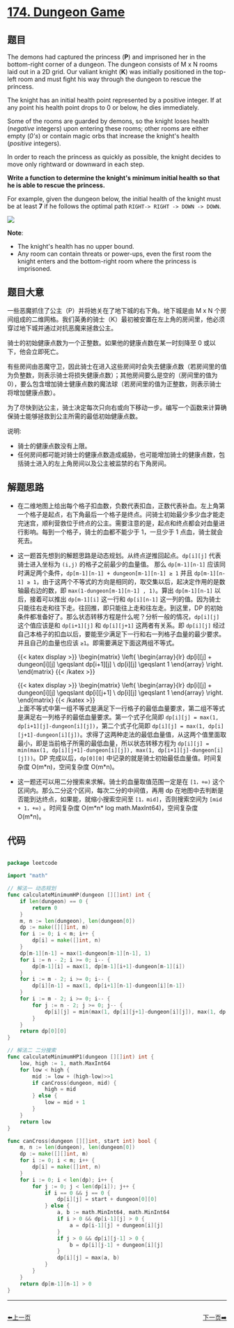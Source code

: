 # [174. Dungeon Game](https://leetcode.com/problems/dungeon-game/)

## 题目

The demons had captured the princess (**P**) and imprisoned her in the bottom-right corner of a dungeon. The dungeon consists of M x N rooms laid out in a 2D grid. Our valiant knight (**K**) was initially positioned in the top-left room and must fight his way through the dungeon to rescue the princess.

The knight has an initial health point represented by a positive integer. If at any point his health point drops to 0 or below, he dies immediately.

Some of the rooms are guarded by demons, so the knight loses health (*negative* integers) upon entering these rooms; other rooms are either empty (*0's*) or contain magic orbs that increase the knight's health (*positive* integers).

In order to reach the princess as quickly as possible, the knight decides to move only rightward or downward in each step.

**Write a function to determine the knight's minimum initial health so that he is able to rescue the princess.**

For example, given the dungeon below, the initial health of the knight must be at least **7** if he follows the optimal path `RIGHT-> RIGHT -> DOWN -> DOWN`.


![](https://img.halfrost.com/Leetcode/leetcode_174_0.png)

**Note**:

- The knight's health has no upper bound.
- Any room can contain threats or power-ups, even the first room the knight enters and the bottom-right room where the princess is imprisoned.


## 题目大意

一些恶魔抓住了公主（P）并将她关在了地下城的右下角。地下城是由 M x N 个房间组成的二维网格。我们英勇的骑士（K）最初被安置在左上角的房间里，他必须穿过地下城并通过对抗恶魔来拯救公主。

骑士的初始健康点数为一个正整数。如果他的健康点数在某一时刻降至 0 或以下，他会立即死亡。

有些房间由恶魔守卫，因此骑士在进入这些房间时会失去健康点数（若房间里的值为负整数，则表示骑士将损失健康点数）；其他房间要么是空的（房间里的值为 0），要么包含增加骑士健康点数的魔法球（若房间里的值为正整数，则表示骑士将增加健康点数）。

为了尽快到达公主，骑士决定每次只向右或向下移动一步。编写一个函数来计算确保骑士能够拯救到公主所需的最低初始健康点数。

说明:

- 骑士的健康点数没有上限。
- 任何房间都可能对骑士的健康点数造成威胁，也可能增加骑士的健康点数，包括骑士进入的左上角房间以及公主被监禁的右下角房间。

## 解题思路

- 在二维地图上给出每个格子扣血数，负数代表扣血，正数代表补血。左上角第一个格子是起点，右下角最后一个格子是终点。问骑士初始最少多少血才能走完迷宫，顺利营救位于终点的公主。需要注意的是，起点和终点都会对血量进行影响。每到一个格子，骑士的血都不能少于 1，一旦少于 1 点血，骑士就会死去。
- 这一题首先想到的解题思路是动态规划。从终点逆推回起点。`dp[i][j]` 代表骑士进入坐标为 `(i,j)` 的格子之前最少的血量值。 那么 `dp[m-1][n-1]` 应该同时满足两个条件，`dp[m-1][n-1] + dungeon[m-1][n-1] ≥ 1` 并且 `dp[m-1][n-1] ≥ 1`，由于这两个不等式的方向是相同的，取交集以后，起决定作用的是数轴最右边的数，即 `max(1-dungeon[m-1][n-1] , 1)`。算出 `dp[m-1][n-1]` 以后，接着可以推出 `dp[m-1][i]` 这一行和 `dp[i][n-1]` 这一列的值。因为骑士只能往右走和往下走。往回推，即只能往上走和往左走。到这里，DP 的初始条件都准备好了。那么状态转移方程是什么呢？分析一般的情况，`dp[i][j]` 这个值应该是和 `dp[i+1][j]` 和 `dp[i][j+1]` 这两者有关系。即 `dp[i][j]` 经过自己本格子的扣血以后，要能至少满足下一行和右一列格子血量的最少要求。并且自己的血量也应该 `≥1`。即需要满足下面这两组不等式。 

	{{< katex display >}} 
	\begin{matrix} \left\{ 
	   \begin{array}{lr} 
	 	dp[i][j] + dungeon[i][j] \geqslant dp[i+1][j]  \\ 
		dp[i][j] \geqslant   1 
	   \end{array} \right. 
	\end{matrix}
	{{< /katex >}}

	{{< katex display >}} 
	\begin{matrix} \left\{              \begin{array}{lr}              dp[i][j] + dungeon[i][j] \geqslant dp[i][j+1]  \\              dp[i][j] \geqslant   1         \end{array} \right. \end{matrix}
	{{< /katex >}}   
    上面不等式中第一组不等式是满足下一行格子的最低血量要求，第二组不等式是满足右一列格子的最低血量要求。第一个式子化简即 `dp[i][j] = max(1, dp[i+1][j]-dungeon[i][j])`，第二个式子化简即 `dp[i][j] = max(1, dp[i][j+1]-dungeon[i][j])`。求得了这两种走法的最低血量值，从这两个值里面取最小，即是当前格子所需的最低血量，所以状态转移方程为 `dp[i][j] = min(max(1, dp[i][j+1]-dungeon[i][j]), max(1, dp[i+1][j]-dungeon[i][j]))`。DP 完成以后，`dp[0][0]` 中记录的就是骑士初始最低血量值。时间复杂度 O(m\*n)，空间复杂度 O(m\*n)。

- 这一题还可以用二分搜索来求解。骑士的血量取值范围一定是在 `[1，+∞)` 这个区间内。那么二分这个区间，每次二分的中间值，再用 dp 在地图中去判断是否能到达终点，如果能，就缩小搜索空间至 `[1，mid]`，否则搜索空间为 `[mid + 1，+∞)` 。时间复杂度 O(m\*n\* log math.MaxInt64)，空间复杂度 O(m\*n)。


## 代码

```go

package leetcode

import "math"

// 解法一 动态规划
func calculateMinimumHP(dungeon [][]int) int {
	if len(dungeon) == 0 {
		return 0
	}
	m, n := len(dungeon), len(dungeon[0])
	dp := make([][]int, m)
	for i := 0; i < m; i++ {
		dp[i] = make([]int, n)
	}
	dp[m-1][n-1] = max(1-dungeon[m-1][n-1], 1)
	for i := n - 2; i >= 0; i-- {
		dp[m-1][i] = max(1, dp[m-1][i+1]-dungeon[m-1][i])
	}
	for i := m - 2; i >= 0; i-- {
		dp[i][n-1] = max(1, dp[i+1][n-1]-dungeon[i][n-1])
	}
	for i := m - 2; i >= 0; i-- {
		for j := n - 2; j >= 0; j-- {
			dp[i][j] = min(max(1, dp[i][j+1]-dungeon[i][j]), max(1, dp[i+1][j]-dungeon[i][j]))
		}
	}
	return dp[0][0]
}

// 解法二 二分搜索
func calculateMinimumHP1(dungeon [][]int) int {
	low, high := 1, math.MaxInt64
	for low < high {
		mid := low + (high-low)>>1
		if canCross(dungeon, mid) {
			high = mid
		} else {
			low = mid + 1
		}
	}
	return low
}

func canCross(dungeon [][]int, start int) bool {
	m, n := len(dungeon), len(dungeon[0])
	dp := make([][]int, m)
	for i := 0; i < m; i++ {
		dp[i] = make([]int, n)
	}
	for i := 0; i < len(dp); i++ {
		for j := 0; j < len(dp[i]); j++ {
			if i == 0 && j == 0 {
				dp[i][j] = start + dungeon[0][0]
			} else {
				a, b := math.MinInt64, math.MinInt64
				if i > 0 && dp[i-1][j] > 0 {
					a = dp[i-1][j] + dungeon[i][j]
				}
				if j > 0 && dp[i][j-1] > 0 {
					b = dp[i][j-1] + dungeon[i][j]
				}
				dp[i][j] = max(a, b)
			}
		}
	}
	return dp[m-1][n-1] > 0
}

```


----------------------------------------------
<div style="display: flex;justify-content: space-between;align-items: center;">
<p><a href="https://books.halfrost.com/leetcode/ChapterFour/0100~0199/0173.Binary-Search-Tree-Iterator/">⬅️上一页</a></p>
<p><a href="https://books.halfrost.com/leetcode/ChapterFour/0100~0199/0179.Largest-Number/">下一页➡️</a></p>
</div>
